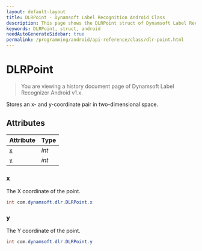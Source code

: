 ```yaml
---
layout: default-layout
title: DLRPoint - Dynamsoft Label Recognition Android Class
description: This page shows the DLRPoint struct of Dynamsoft Label Recognition for Android Language.
keywords: DLRPoint, struct, android
needAutoGenerateSidebar: true
permalink: /programming/android/api-reference/class/dlr-point.html
---
```



# DLRPoint

> You are viewing a history document page of Dynamsoft Label Recognizer Android v1.x.

Stores an x- and y-coordinate pair in two-dimensional space.


## Attributes
  
| Attribute | Type | 
|---------- | ---- | 
| [`x`](#x) | *int* |
| [`y`](#y) | *int* |


### x
The X coordinate of the point.

```java
int com.dynamsoft.dlr.DLRPoint.x
```


### y
The Y coordinate of the point.

```java
int com.dynamsoft.dlr.DLRPoint.y
```
